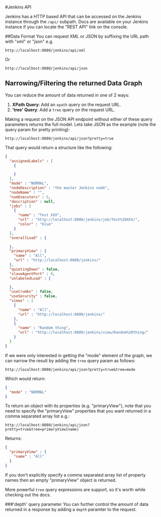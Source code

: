 #Jenkins API

Jenkins has a HTTP based API that can be accessed on the Jenkins instance through the `/api/` subpath.  Docs are available on your Jenkins instance if you can locate the "REST API" link on the console.

##Data Format
You can request XML or JSON by suffixing the URL path with "xml" or "json" e.g.

```
http://localhost:8080/jenkins/api/xml
```
Or
```
http://localhost:8080/jenkins/api/json
```

## Narrowing/Filtering the returned Data Graph
You can reduce the amount of data returned in one of 2 ways:

1. __XPath Query__: Add an `xpath` query on the request URL.
1. __'tree' Query__: Add a `tree` query on the request URL.

Making a request on the JSON API endpoint without either of these query parameters returns the full model.  Lets take JSON as the example (note the query param for pretty printing):

```
http://localhost:8080/jenkins/api/json?pretty=true
```
That query would return a structure like the following:

```json
{
  "assignedLabels" : [
    {

    }
  ],
  "mode" : "NORMAL",
  "nodeDescription" : "the master Jenkins node",
  "nodeName" : "",
  "numExecutors" : 5,
  "description" : null,
  "jobs" : [
    {
      "name" : "Test XXX",
      "url" : "http://localhost:8080/jenkins/job/Test%20XXX/",
      "color" : "blue"
    }
  ],
  "overallLoad" : {

  },
  "primaryView" : {
    "name" : "All",
    "url" : "http://localhost:8080/jenkins/"
  },
  "quietingDown" : false,
  "slaveAgentPort" : 0,
  "unlabeledLoad" : {

  },
  "useCrumbs" : false,
  "useSecurity" : false,
  "views" : [
    {
      "name" : "All",
      "url" : "http://localhost:8080/jenkins/"
    },
    {
      "name" : "Random thing",
      "url" : "http://localhost:8080/jenkins/view/Random%20thing/"
    }
  ]
}
```

If we were only interested in getting the "mode" element of the graph, we can narrow the result by adding the `tree` query param as follows:

```
http://localhost:8080/jenkins/api/json?pretty=true&tree=mode
```

Which would return:

```json
{
  "mode" : "NORMAL"
}
```
To return an object with its properties (e.g. "primaryView"), note that you need to specify the "primaryView" properties that you want returned in a comma separated array list e.g.:

```
http://localhost:8080/jenkins/api/json?pretty=true&tree=primaryView[name]
```
Returns:

```json
{
  "primaryView" : {
    "name" : "All"
  }
}
```
If you don't explicitly specify a comma separated array list of property names then an empty "primaryView" object is returned.

More powerful `tree` query expressions are support, so it's worth while checking out the docs.

###'depth' query parameter
You can further control the amount of data returned in a response by adding a `depth` paramter to the request.
